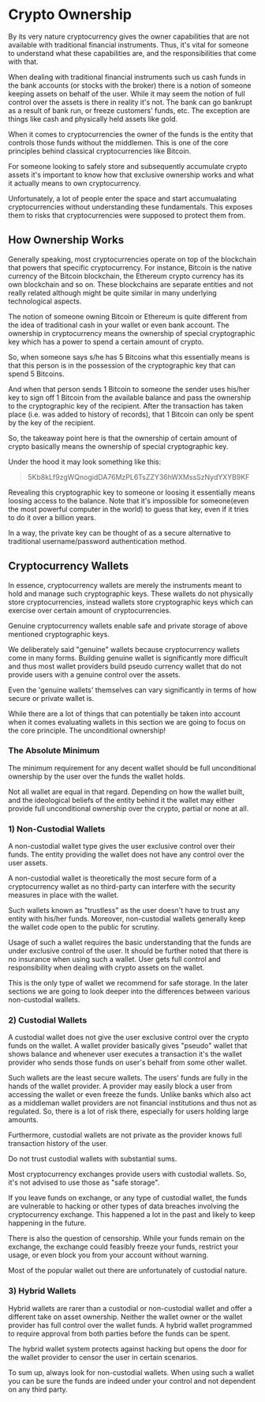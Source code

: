 # Crypto Ownership

By its very nature cryptocurrency gives the owner capabilities that are not available with traditional financial instruments. Thus, it's vital for someone to understand what these capabilities are, and the responsibilities that come with that.

When dealing with traditional financial instruments such us cash funds in the bank accounts (or stocks with the broker) there is a notion of someone keeping assets on behalf of the user. While it may seem the notion of full control over the assets is there in reality it's not. The bank can go bankrupt as a result of bank run, or freeze customers' funds, etc. The exception are things like cash and physically held assets like gold.

When it comes to cryptocurrencies the owner of the funds is the entity that controls those funds without the middlemen. This is one of the core principles behind classical cryptocurrencies like Bitcoin.

For someone looking to safely store and subsequently accumulate crypto assets it's important to know how that exclusive ownership works and what it actually means to own cryptocurrency.

Unfortunately, a lot of people enter the space and start accumualating cryptocurrencies without understanding these fundamentals. This exposes them to risks that cryptocurrencies were supposed to protect them from.

## How Ownership Works

Generally speaking, most cryptocurrencies operate on top of the blockchain that powers that specific cryptocurrency. For instance, Bitcoin is the native currency of the Bitcoin blockchain, the Ethereum crypto currency has its own blockchain and so on. These blockchains are separate entities and not really related although might be quite similar in many underlying technological aspects.

The notion of someone owning Bitcoin or Ethereum is quite different from the idea of traditional cash in your wallet or even bank account. The ownership in cryptocurrency means the ownership of special cryptographic key which has a power to spend a certain amount of crypto. 

So, when someone says s/he has 5 Bitcoins what this essentially means is that this person is in the possession of the cryptographic key that can spend 5 Bitcoins.

And when that person sends 1 Bitcoin to someone the sender uses his/her key to sign off 1 Bitcoin from the available balance and pass the ownership to the cryptographic key of the recipient. After the transaction has taken place (i.e. was added to history of records), that 1 Bitcoin can only be spent by the key of the recipient.

So, the takeaway point here is that the ownership of certain amount of crypto basically means the ownership of special cryptographic key.

Under the hood it may look something like this:

> 5Kb8kLf9zgWQnogidDA76MzPL6TsZZY36hWXMssSzNydYXYB9KF

Revealing this cryptographic key to someone or loosing it essentially means loosing access to the balance. Note that it's impossible for someone(even the most powerful computer in the world) to guess that key, even if it tries to do it over a billion years.

In a way, the private key can be thought of as a secure alternative to traditional username/password authentication method.

## Cryptocurrency Wallets

In essence, cryptocurrency wallets are merely the instruments meant to hold and manage such cryptographic keys. These wallets do not physically store cryptocurrencies, instead wallets store cryptographic keys which can exercise over certain amount of cryptocurrencies.

Genuine cryptocurrency wallets enable safe and private storage of above mentioned cryptographic keys.

We deliberately said "genuine" wallets because cryptocurrency wallets come in many forms. Building genuine wallet is significantly more difficult and thus most wallet providers build pseudo currency wallet that do not provide users with a genuine control over the assets.

Even the 'genuine wallets' themselves can vary significantly in terms of how secure or private wallet is. 

While there are a lot of things that can potentially be taken into account when it comes evaluating wallets in this section we are going to focus on the core principle. The unconditional ownership!

### The Absolute Minimum

The minimum requirement for any decent wallet should be full unconditional ownership by the user over the funds the wallet holds.

Not all wallet are equal in that regard. Depending on how the wallet built, and the ideological beliefs of the entity behind it the wallet may either provide full unconditional ownership over the crypto, partial or none at all.

### 1) Non-Custodial Wallets

A non-custodial wallet type gives the user exclusive control over their funds. The entity providing the wallet does not have any control over the user assets. 

A non-custodial wallet is theoretically the most secure form of a cryptocurrency wallet as no third-party can interfere with the security measures in place with the wallet.

Such wallets known as "trustless" as the user doesn't have to trust any entity with his/her funds. Moreover, non-custodial wallets generally keep the wallet code open to the public for scrutiny.

Usage of such a wallet requires the basic understanding that the funds are under exclusive control of the user. It should be further noted that there is no insurance when using such a wallet. User gets full control and responsibility when dealing with crypto assets on the wallet.

This is the only type of wallet we recommend for safe storage. In the later sections we are going to look deeper into the differences between various non-custodial wallets.

### 2) Custodial Wallets

A custodial wallet does not give the user exclusive control over the crypto funds on the wallet. A wallet provider basically gives "pseudo" wallet that shows balance and whenever user executes a transaction it's the wallet provider who sends those funds on user's behalf from some other wallet. 

Such wallets are the least secure wallets. The users' funds are fully in the hands of the wallet provider. A provider may easily block a user from accessing the wallet or even freeze the funds. Unlike banks which also act as a middleman wallet providers are not financial institutions and thus not as regulated. So, there is a lot of risk there, especially for users holding large amounts.

Furthermore, custodial wallets are not private as the provider knows full transaction history of the user.

Do not trust custodial wallets with substantial sums.

Most cryptocurrency exchanges provide users with custodial wallets. So, it's not advised to use those as "safe storage".

If you leave funds on exchange, or any type of custodial wallet, the funds are vulnerable to hacking or other types of data breaches involving the cryptocurrency exchange. This happened a lot in the past and likely to keep happening in the future. 

There is also the question of censorship. While your funds remain on the exchange, the exchange could feasibly freeze your funds, restrict your usage, or even block you from your account without warning.

Most of the popular wallet out there are unfortunately of custodial nature.

### 3) Hybrid Wallets

Hybrid wallets are rarer than a custodial or non-custodial wallet and offer a different take on asset ownership. Neither the wallet owner or the wallet provider has full control over the wallet funds. A hybrid wallet programmed to require approval from both parties before the funds can be spent. 

The hybrid wallet system protects against hacking but opens the door for the wallet provider to censor the user in certain scenarios.

To sum up, always look for non-custodial wallets. When using such a wallet you can be sure the funds are indeed under your control and not dependent on any third party.

